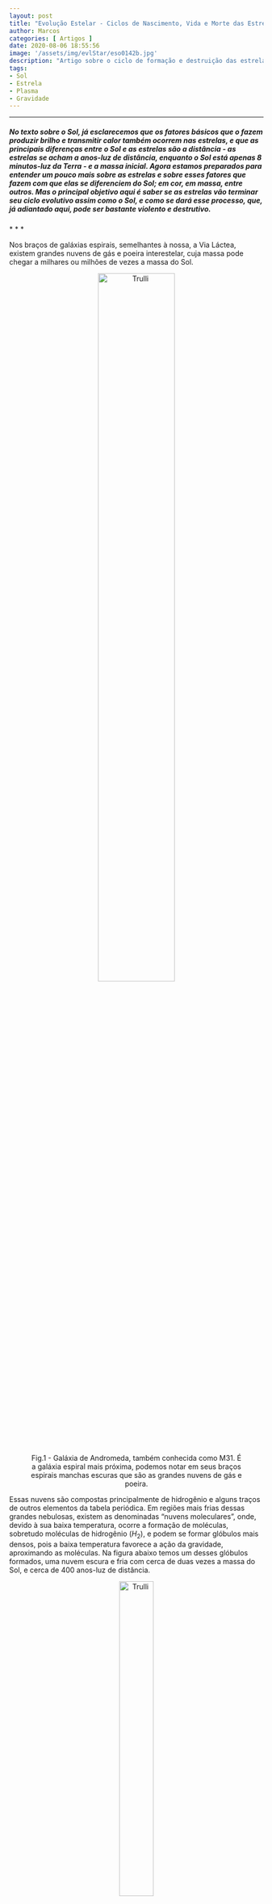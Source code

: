 ```yaml
---
layout: post
title: "Evolução Estelar - Ciclos de Nascimento, Vida e Morte das Estrelas"
author: Marcos
categories: [ Artigos ]
date: 2020-08-06 18:55:56
image: '/assets/img/evlStar/eso0142b.jpg'
description: "Artigo sobre o ciclo de formação e destruição das estrelas."
tags:
- Sol
- Estrela
- Plasma
- Gravidade
---
```


* * *
<h5>No texto sobre o Sol, já esclarecemos que os fatores básicos que o fazem produzir brilho e transmitir calor também ocorrem nas estrelas, e que as principais diferenças entre o Sol e as estrelas são a distância - as estrelas se acham a anos-luz de distância, enquanto o Sol está apenas 8 minutos-luz da Terra - e a massa inicial. Agora estamos preparados para entender um pouco mais sobre as estrelas e sobre esses fatores que fazem com que elas se diferenciem do Sol; em cor, em massa, entre outros. Mas o principal objetivo aqui é saber se as estrelas vão terminar seu ciclo evolutivo assim como o Sol, e como se dará esse processo, que, já adiantado aqui, pode ser bastante violento e destrutivo.</h5>
* * *

Nos braços de galáxias espirais, semelhantes à nossa, a Via Láctea, existem grandes nuvens de gás e poeira interestelar, cuja massa pode chegar a milhares ou milhões de vezes a massa do Sol.

<center>
 <figure>
  <img src="/assets/img/evlStar/andromeda.png" alt="Trulli" style="width:60%">
  <figcaption>Fig.1 - Galáxia de Andromeda, também conhecida como M31. É a galáxia espiral mais próxima, podemos notar em seus braços espirais manchas escuras que são as grandes nuvens de gás e poeira. </figcaption>
</figure>
</center> 

 Essas nuvens são compostas principalmente de hidrogênio e alguns traços de outros elementos da tabela periódica. Em regiões mais frias dessas grandes nebulosas, existem as denominadas “nuvens moleculares”, onde, devido à sua baixa temperatura, ocorre a formação de moléculas, sobretudo moléculas de hidrogênio ($H_2$), e podem se formar glóbulos mais densos, pois a baixa temperatura favorece a ação da gravidade, aproximando as moléculas. Na figura abaixo temos um desses glóbulos formados, uma nuvem escura e fria com cerca de duas vezes a massa do Sol, e cerca de 400 anos-luz de distância.

<center>
 <figure>
  <img src="/assets/img/evlStar/Barnard-68.jpg" alt="Trulli" style="width:40%">
  <figcaption>Fig.2 - Barnard 68, nuvem molecular com cerca de meio ano-luz de diâmetro, podendo se tornar uma estrela dentro dos próximos 200.000 anos ou mais. </figcaption>
</figure>
</center> 

 Esses glóbulos mais frios e densos são os locais perfeitos para o nascimento de estrelas. Certas regiões dessas grandes nuvens moleculares podem, assim, se transformar em verdadeiros “berçários” de estrelas, formando dezenas, centenas ou até milhares de estrelas. Na imagem abaixo vemos a nebulosa de Órion, mostrando várias estrelas em nascimento, situada a cerca de 1350 anos-luz de distância, ainda é possível observar a imensa nuvem de gás e poeira, com aproximadamente 24 anos-luz de diâmetro com 2000 vezes a massa do Sol. Inúmeras estrelas se formaram e vêm se formando em seu interior nos últimos milhões de anos.

<!--<center>
<iframe width="854" height="480" src="https://youtu.be/IMO595LRh74" frameborder="0" allow="accelerometer; autoplay; encrypted-media; gyroscope; picture-in-picture" allowfullscreen></iframe>
</center>-->

<center>
 <figure>
  <img src="/assets/img/evlStar/eso1006a.jpg" alt="Trulli" style="width:60%">
  <figcaption>Fig.3 - Nebulosa de Orion, situada a cerca de 1350 anos-luz de distância. No campo de visão desta imagem é possível observar a imensa nuvem de gás e poeira, com aproximadamente 24 anos-luz de diâmetro e massa cerca de 2.000 vezes a do Sol que consiste no mais próximo grande "berçário" de estrelas.</figcaption>
</figure>
</center> 

O gatilho que propicia a formação de estrelas dentro dessas nuvens pode ser a colisão entre nuvens próximas, ondas de choque de explosão de supernovas e/ou formação de estrelas de grande massa próximas, além da turbulência interna natural da nuvem provocada pelo movimento de seus gases. Esse cenário é perfeito para causar um desequilíbrio nessas nuvens aglomeradas, que começam a entrar em colapso, ou seja começam a se contrair e fragmentar-se formando glóbulos. As estrelas nascem então a partir desses glóbulos.

<center>
<iframe width="854" height="480" src="https://www.youtube.com/embed/YbdwTwB8jtc" frameborder="0" allow="accelerometer; autoplay; encrypted-media; gyroscope; picture-in-picture" allowfullscreen></iframe>
<p><b>Simulação da fragmentação de uma nuvem molecular e formação de glóbulos que podem originar estrelas.</b><br>
<a href="https://www.ukaff.ac.uk/starcluster/" target="iframe_a">https://www.ukaff.ac.uk/starcluster/</a>
</p>
</center>

Na simulação anterior vemos o colapso e a fragmentação de uma nuvem molecular e a formação de glóbulos, que começam a se separar da nuvem e se contrair pela ação da gravidade, iniciando sua fase estelar.

O glóbulo então começa a evoluir para uma **protoestrela**, com uma concentração maior de massa em seu centro e um disco de matéria em seu entorno que continua caindo em direção ao centro fazendo ele crescer, num processo denominado de "acreção". Depois de alguns milhões de anos, se a massa acrescentada for suficiente para que a conversão de energia potencial gravitacional em energia térmica, durante a queda de matéria em direção ao centro, eleve a temperatura, neste caso, até cerca de 10 milhões de kelvin, terá início, então, a fusão de H em He. Na superfície, a temperatura atingirá entre 2000 K a 3000 K,dando início a sua fase de protoestrela, com um disco *protoplanetário* de gás e poeira em seu entorno, a partir do qual poderão se formar planetas ao redor da estrela.

Na simulação abaixo, podemos observar uma protoestrela com um disco protoplanetário da nebulosa M78, semelhante a que deu origem ao nosso Sol. A protoestrela simulada completa uma volta por dia e gira mais rápido que o disco ao redor e apresenta dois pontos mais quentes formados por feixes de matéria que ainda está sendo transferida do disco para a protoestrela.

<center>
<iframe width="854" height="480" src="https://www.youtube.com/embed/U_jFrWm_ers?start=21" frameborder="0" allow="accelerometer; autoplay; encrypted-media; gyroscope; picture-in-picture" allowfullscreen></iframe>
<p><b>Exemplo de uma protoestrela envolta em sua nuvem de nascimento. Neste estágio já possui 80% da massa do Sol e uma temperatura superficial de 3700 K, um terço menor que a temperatura da superfície do Sol</b><br>
<a href="https://svs.gsfc.nasa.gov/vis/a010000/a010900/a010991/index.html" target="iframe_a">https://svs.gsfc.nasa.gov/vis/a010000/a010900/a010991/index.html</a>
</p>
</center>

Para as estrelas de grande massa (acima de $10 M\odot$), o glóbulo é completamente consumido e a intensa radiação emitida pela jovem estrela ioniza e faz brilhar as regiões próximas da grande nuvem ao seu redor, a partir do qual se formou (Fig.3), tudo isso em um período de mais ou menos 160.000 anos, bem diferente das estrelas com massa semelhante à do Sol, que levam cerca de 30 milhões de anos para sair da fase de protoestrela e ainda não destrói todo o glóbulo, preservando a nuvem de gás e poeira em forma de disco ao seu redor, a partir do qual poderão se formar planetas.

A transição de protoestrela para estrela ocorre quando o processo de fusão termonuclear, de hidrogênio em hélio, se estabiliza. Isso acontece porque, quando a liberação de energia nuclear aumenta, a pressão local também aumenta e a estrela se expande; porém, com a expansão, o gás no interior da estrela tende a esfriar e, consequentemente, devido à temperatura mais baixa, a liberação de energia por fusão termonuclear diminui. Assim, a estrela acaba atingindo a temperatura e o tamanho ideais para que haja um equilíbrio entre expansão e contração, um estado de equilíbrio hidrostático entre peso (ação da gravidade) e empuxo (produzido pelo aumento da pressão com a profundidade) em seu interior, permitindo que a estrela fique estável por um longo período.

Essa fase de estabilidade, em que a estrela permanece a maior parte de sua vida, realizando apenas a fusão de hidrogênio em hélio, é denominada de fase de sequência principal. Conforme indicado na Fig.4, nessa fase as estrelas se situam numa região bem definida do chamado "diagrama de Hertzprung-Russel" (diagrama H-R), muito usado na descrição de como se classificam e como ocorre a evolução das estrelas.

### Classificação e o diagrama HR

<center>
 <figure>
  <img src="/assets/img/evlStar/diagramaHR.png" alt="Trulli" style="width:55%">
  <figcaption>Fig.4 - Diagrama H-R, de luminosidade em função da temperatura, que costuma ser usado para indicar a classificação e estágios evolutivos das estrelas.</figcaption>
</figure>
</center> 

Duas propriedades físicas muito usadas na descrição e estudo das estrelas e de sua evolução são a temperatura de sua superfície – que determina a sua cor – e sua luminosidade, que corresponde à energia luminosa total por ela emitida, em todas as direções, por unidade de tempo, ou seja, corresponde à sua potência luminosa.

Por volta de 1910, dois astrônomos, Ejnar Hertzsprung e Henry Norris Russell, elaboraram um diagrama – que, em sua homenagem, passou a ser conhecido como diagrama H-R (Hertzprung-Russel) – no qual essas duas propriedades são representadas: no eixo horizontal, a temperatura, numa escala logarítmica, com o sentido de crescimento para a esquerda, e, no eixo vertical, a luminosidade, também numa escala logarítmica, já que a variação de brilho das estrelas é muito grande. Ao se representar as posições de estrelas nesse diagrama (Fig.4) é possível verificar que elas não se distribuem aleatoriamente, mas formam agrupamentos específicos, podendo ser classificadas, de acordo com suas posições, como estrelas de sequência principal, gigantes, supergigantes e anãs-brancas. Conforme foi dito no final da seção anterior, depois que as estrelas nascem e atingem um estado de equilíbrio, realizando a fusão de hidrogênio em hélio em seu núcleo, elas se situam na sequência principal e nela permanecem a maior parte (cerca de 90%) de sua vida. Contudo, quando o hidrogênio se esgota em seu núcleo, elas evoluem e deixam a sequência principal, podendo evoluir para o ramo das gigantes ou supergigantes e, em alguns casos, chegar a um estágio final de anã branca. Como veremos, o caminho evolutivo seguido será fortemente determinado pela massa inicial da estrela, e quanto maior a massa, mais rápida será a evolução.

Podemos dizer que o diagrama HR é uma tabela periódica das estrelas. Da mesma forma que na tabela periódica os elementos são organizados de acordo com suas propriedades físicas e químicas, no diagrama HR as estrelas das mesmas regiões compartilham um conjunto comum de características, porém, diferentemente da tabela periódica, as características físicas das estrelas mudam com o tempo e, portanto sua posição no diagrama também muda; de modo que podemos pensar no diagrama HR como um gráfico visual da evolução estelar. Logo, a partir da localização de uma estrela no diagrama, são conhecidas; a luminosidade, tipo espectral, cor, temperatura, massa, composição química, idade e história evolutiva.

As estrelas anãs como o Sol ocupam a faixa de *sequência principal (SP)*, a maioria das estrelas se encontram nesta faixa. Aqui as estrelas mais vermelhas são mais frias e menos luminosas, enquanto as mais azuis são mais quentes e mais luminosas. Ainda na sequência principal, as estrelas que tem maior massa são as mais brilhantes, logo mais azuis e mais quentes. A maioria tem massa da ordem de $0.8 M_{\odot}$, mas existem estrelas que podem chegar a $60 M_{\odot}$, 10 milhões de vezes mais brilhantes que o Sol.

Quando se esgota todo o seu hidrogênio do núcleo, as estrelas começam a sair da SP, então se expandem e se transformam em gigantes vermelhas ocupando a parte superior do diagrama. São estrelas frias e luminosas, que embora tenha uma baixa temperatura, suas áreas superficiais são muito grandes, chegando a ser maiores que a órbita da Terra, por isso possuem grande luminosidade.

<center>
 <figure>
  <img src="/assets/img/evlStar/betelgeuse.jpg" alt="Trulli" style="width:60%">
  <figcaption>Fig.3 - Estrela Betelgeuse, supergigante da constelação de Órion que está a 642 anos-luz, com uma massa de $14M_{\odot}$, chegando a ser quase 15 000 vezes mais luminosa que o Sol. </figcaption>
</figure>
</center> 

Abaixo da sequência principal ficam as anãs-brancas, são estrelas com o tamanho próximo ao da Terra, porém, possuem uma massa de até $10 M_{\odot}$. É o último estágio de evolução de muitas estrelas, incluindo o Sol como visto anteriormente. A estrela Sirius B é um exemplo de anã-branca, são estrelas muito comuns pois estão terminando seu ciclo evolutivo. O passo seguinte vai depender da massa da estrela, que vai determinar se ela será uma estrela de *nêutrons ou um buraco negro*.

<center>
 <figure>
  <img src="/assets/img/evlStar/siriusb.png" alt="Trulli" style="width:60%">
  <figcaption>Fig.4 - Estrela anã-branca Sirius b da constelação do cão maior que saiu da sequência principal a cerca de 230 milhões de anos.  </figcaption>
</figure>
</center> 

### Estágio final das estrelas supermassivas

As estrelas supermassivas passam um curto período de tempo na sequência principal, é possível que estrelas com mais de $40 M_{\odot}$ nem consigam terminar de fundir todo seu H em He, caminhando direto para a região das estrelas gigantes e supergigantes. São estrelas raras,- mais de $90\%$ das estrelas que se formam são da ordem do Sol, com massa entre 0,8 a $8 M_{\odot}$ - porém as estrelas supermassivas são fundamentais para a produção de elementos pesados e para o balanço energético do meio interestelar.

A transição dessas estrelas para o ramo das supergigantes é bastante violenta, pois elas se contraem e expandem a medida que formam novos elementos em seu núcleo, fazendo com que a estrela pulse entre fases de estabilidade e instabilidade, entre as forças da gravidade e a pressão interna. Depois que o hidrogênio do núcleo se esgota, o hélio começa a se fundir criando carbono e oxigênio. O núcleo de carbono-oxigênio se contrai e aquece até atingir a temperatura suficiente para se fundir e produzir átomos de néon, magnésio, silício e enxofre. O silício e o enxofre também vão se fundir no núcleo para formar ferro, níquel e outros elementos de mesmo peso atômico.

A estrela se apresenta com uma estrutura em camadas, com núcleo central de ferro e ao redor os demais elementos, como mostra a imagem abaixo. O núcleo de ferro é muito duro e compacto e não consegue gerar energia suficiente para fundir seus átomos. Até este patamar a fusão termonuclear só foi possível porque durante as reações energia era liberada, no caso do ferro, ele precisa absorver energia para formar núcleos mais pesados que ele, que só será possível mais tarde, durante o colapso catastrófico da estrela.

<center>
 <figure>
  <img src="/assets/img/evlStar/nstar.png" alt="Trulli" style="width:60%">
  <figcaption>Fig.5 - Estrutura em camadas de uma estrela supermassiva, as camadas se distribuem de forma concêntricas, com elementos cada vez mais pesados, raios menores e temperaturas mais elevadas à medida que se aproxima do centro.</figcaption>
</figure>
</center> 

Como dito, a fusão do núcleo de ferro requer mais energia do que a que está disponível, mesmo assim, uma fina camada de silício e enxofre acima do núcleo continua a produzir ferro, até que a massa do núcleo chega a $1.4M_{\odot}$, então a pressão do núcleo não é mais capaz de impedir o colapso da estrela, em menos de 1 segundo o núcleo passa de aproximadamente 8000 km para 19 km. O colapso acontece tão rápido que as demais camadas acima do núcleo caem vertiginosamente em direção ao centro da estrela, batem no núcleo e ricocheteiam, criando uma onda de choque superforte que aquece essas camadas, induzindo uma fusão nuclear explosiva, ejetando as camadas externas e pedaços de ferro a uma velocidade de 16 milhões de km/h. É Essa energia liberada pela onda de choque que cria os elementos da tabela periódica mais pesados que o ferro. Esse fenômeno é chamado evento de **Supernova**, uma explosão mais brilhante do que um bilhão de sóis.


O que sobra do núcleo depois deste evento super energético depende, como sempre, da massa inicial da estrela, e pode ser um caroço de nêutrons (pulsar ou magnetar) ou um buraco negro.

<center>
 <figure>
  <img src="/assets/img/evlStar/veunebula.jpg" alt="Trulli" style="width:55%">
  <figcaption>Fig.6 - Nebulosa do Véu é um remanescente de Supernova que ocorreu a cerca de 10 mil anos quando uma estrela supermassiva explodiu na constelação do Cygnus.</figcaption>
</figure>
</center> 

### Objetos Compactos

Depois da explosão de Supernova, pode acontecer do núcleo de ferro colapsado, está com uma massa superior a massa limite de $1.4 M_{\odot}$. Se esta estrela começou com uma massa pouco maior que $8 M_{\odot}$, e agora seu núcleo tem mais de $1.4 M_{\odot}$, a força repulsiva entre os elétrons deste núcleo não é forte o suficiente para se equilibrar com a gravidade, o núcleo em colapso é muito denso e compacto, que os elétrons dentro de seus núcleos atômicos são forçados a se combinarem com os prótons e se tornarem nêutrons. Assim esse núcleo se torna uma estrela de nêutrons, mantida em equilíbrio pela **força nuclear forte**, que fornecerá a pressão para impedir que a gravidade contraia o núcleo ainda mais.

Na imagem que segue temos uma provável remanescente de supernova da constelação de Cassiopeia em nossa galáxia, a cerca de 11 000 anos-luz da Terra. No centro desta nebulosa de cerca de 10 anos-luz de comprimento, está uma estrela de nêutrons de aproximadamente $2.4 - 3 M_{\odot}$.

<center>
 <figure>
  <img src="/assets/img/evlStar/casa.jpg" alt="Trulli" style="width:60%">
  <figcaption>Fig.6 - Cassiopeia A (Cas A), remanescente de supernova que explodiu a cerca de 330 anos atrás.</figcaption>
</figure>
</center> 

A pressão que mantém uma estrela de nêutrons em equilíbrio com a gravidade só é possível para um núcleo de aproximadamente $2.4 - 3 M_{\odot}$. Se ao invés disso, o núcleo que sobrou da explosão de supernova exceder $3 M_{\odot}$, a pressão dos nêutrons no núcleo não pode parar o colapso total da estrela. O núcleo fica muito mais denso e compacto empurrando os nêutros uns contra os outros, até que o núcleo estelar se torne uma região com gravidade estrema distorcendo o espaço-tempo em seu entorno, tornando esta estrela um buraco negro de massa estelar.

Buracos negros estelares geralmente surgem em sistemas binários ou múltiplos de estrelas onde, além da estrela que deu origem ao buraco negro, existe pelo menos uma estrela companheira gigante ou supergigante. O centro do buraco negro é descrito como *singularidade gravitacional* - uma região onde a curvatura do espaço-tempo se torna infinita, contendo volume zero e densidade infinita. Os buracos negros podem ser detectados indiretamente por seus efeitos no espaço-tempo, apresentando um disco de acreção de matéria da estrela companheira. Na simulação seguinte, podemos observar um buraco negro de $16 M_{\odot}$ e sua estrela companheira de $70 M_{\odot}$. O buraco negro está cercado por um disco de acreção de matéria da estrela companheira que foi colocada em órbita devido ao intenso campo gravitacional.

<center>
<iframe width="854" height="480" src="https://www.youtube.com/embed/hu6hIhW00Fk" frameborder="0" allow="accelerometer; autoplay; encrypted-media; gyroscope; picture-in-picture" allowfullscreen></iframe>
</center>

Geralmente, estrelas da ordem de 50 a 100 $M_{\odot}$ produzirão buracos negros, mesmo assim, são considerados pequenos quando comparados a buracos negros supermassivos no centro das galáxias. Na tabela abaixo temos um resumo do que pode acontecer com uma estrela durante seu ciclo evolutivo, conforme sua massa inicial:

Massa inicial $M_{\odot}$ | Elementos do Núcleo | Estado final
:------------ | :----------: | :------------
< 0.01        |              | Planeta
0.01 - 0.08   | Não funde H  | Anã marrom
0.08 - 0.25   | Fusão de H   | Anã branca de He
0.25 - 8      | Fusão de H e He | Anã branca de C e O
8 - 10        | Fusão de C, captura de elétrons | Anã branca de O/Ne/Mg
10 - 40       | Fusão de H, He, Ne, O, Si | Supernova - Estrela de Nêutrons 
> 40          | Fusão de H, He, Ne, O, Si | Supernova - Buraco Negro

-----
-----

## Referências

* <p>Stellar Evolution. <b>Chanda X-ray Observatory,</b> 2019.<br>
Disponível em: <a href="https://chandra.harvard.edu/edu/formal/stellar_ev/" target="_blank">https://chandra.harvard.edu/edu/formal/stellar_ev/</a>.<br>
Acesso em: 06, ago 2020.</p>
* <p>Evolução e interiores estelares. <b>Astronomia e Astrofísica,</b> 2019.<br>
Disponível em: <a href="http://astro.if.ufrgs.br/evol/node1.htm" target="_blank">http://astro.if.ufrgs.br/evol/node1.htm</a>.<br>
Acesso em: 06, ago 2020.</p>
* <p>FALCIANO, Felipe Tovar. Nós, as estrelas e o universo. <b>Ilustríssima Física,</b> 2019.<br>
Disponível em: <a href="https://www2.cbpf.br/downloads/divulgacao-cientifica/livros/Ilustrissima-fisica.pdf" target="_blank">https://www2.cbpf.br/downloads/divulgacao-cientifica/livros/Ilustrissima-fisica.pdf</a>.<br>
Acesso em: 06, ago 2020.</p>
* <p>Evolução Estelar. <b>Wikipédia,</b> 2020.<br>
Disponível em: <a href="https://pt.wikipedia.org/wiki/Evolu%C3%A7%C3%A3o_estelar" target="_blank">https://pt.wikipedia.org/wiki/Evolu%C3%A7%C3%A3o_estelar</a>.<br>
Acesso em: 09, ago 2020.</p>
* <p>PICAZZIO, Enos. <b>O céu que nos envolve: Introdução à astronomia para educadores e iniciantes,</b> 2011.<br>
Disponível em: <a href="http://www.astro.iag.usp.br/OCeuQueNosEnvolve.pdf" target="_blank">http://www.astro.iag.usp.br/OCeuQueNosEnvolve.pdf</a>.<br>
Acesso em 06, ago 2020.</p>
* <p>NETO, Augusto Damineli.; JABLONSKI, Francisco José. Nascimento, Vida e Morte das Estrelas (parte 01).<br>
 <b>Revista Brasileira de Física,</b> 1979, Vol. 1, Ed. 2. Disponível em: <a href="http://www.sbfisica.org.br/rbef/pdf/vol01a13.pdf" target="_blank">http://www.sbfisica.org.br/rbef/pdf/vol01a13.pdf</a>.<br>
Acesso em: 28, ago 2021.</p>
* <p>NETO, Augusto Damineli.; JABLONSKI, Francisco José. Nascimento, Vida e Morte das Estrelas (parte 02).<br>
 <b>Revista Brasileira de Física,</b> 1980, Vol. 2, Ed. 1. Disponível em: <a href="http://www.sbfisica.org.br/rbef/pdf/vol02a04.pdf" target="_blank">http://www.sbfisica.org.br/rbef/pdf/vol02a04.pdf</a>.<br>
Acesso em: 28, ago 2021.</p>
* <p>NETO, Augusto Damineli.; JABLONSKI, Francisco José. Nascimento, Vida e Morte das Estrelas (parte 03).<br>
 <b>Revista Brasileira de Física,</b> 1980, Vol. 2, Ed. 3. Disponível em: <a href="http://www.sbfisica.org.br/rbef/pdf/vol02a28.pdf" target="_blank">http://www.sbfisica.org.br/rbef/pdf/vol02a28.pdf</a>.<br>
Acesso em: 28, ago 2021.</p>
